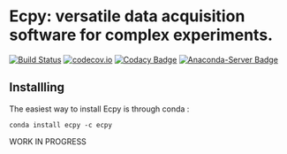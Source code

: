 # Ecpy: versatile data acquisition software for complex experiments.

[![Build Status](https://travis-ci.org/Ecpy/ecpy.svg)](https://travis-ci.org/Ecpy/ecpy)
[![codecov.io](https://codecov.io/github/Ecpy/ecpy/coverage.svg?branch=master)](https://codecov.io/github/Ecpy/ecpy?branch=master)
[![Codacy Badge](https://api.codacy.com/project/badge/grade/4f8a569506ce4187a8a7ad2f69c6b171)](https://www.codacy.com/app/marul/ecpy)
[![Anaconda-Server Badge](https://anaconda.org/ecpy/ecpy/badges/version.svg)](https://anaconda.org/ecpy/ecpy)

Installling
-----------

The easiest way to install Ecpy is through conda :

```shell
conda install ecpy -c ecpy
```

WORK IN PROGRESS
